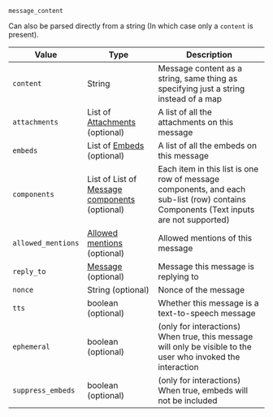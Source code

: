 `message_content`

Can also be parsed directly from a string (In which case only a `content` is present).

| Value              | Type                                                        | Description                                                                                                                          |
|--------------------|-------------------------------------------------------------|--------------------------------------------------------------------------------------------------------------------------------------|
| `content`          | String                                                      | Message content as a string, same thing as specifying just a string instead of a map                                                 |
| `attachments`      | List of [Attachments](#Attachment) (optional)               | A list of all the attachments on this message                                                                                        |
| `embeds`           | List of [Embeds](#Embed) (optional)                         | A list of all the embeds on this message                                                                                             |
| `components`       | List of List of [Message components](#Component) (optional) | Each item in this list is one row of message components, and each sub-list (row) contains Components (Text inputs are not supported) |
| `allowed_mentions` | [Allowed mentions](#Allowed-mentions) (optional)            | Allowed mentions of this message                                                                                                     |
| `reply_to`         | [Message](/docs/values.md#Message) (optional)               | Message this message is replying to                                                                                                  |
| `nonce`            | String (optional)                                           | Nonce of the message                                                                                                                 |
| `tts`              | boolean (optional)                                          | Whether this message is a text-to-speech message                                                                                     |
| `ephemeral`        | boolean (optional)                                          | (only for interactions) When true, this message will only be visible to the user who invoked the interaction                         |
| `suppress_embeds`  | boolean (optional)                                          | (only for interactions) When true, embeds will not be included                                                                       |